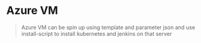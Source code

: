 # Azure VM 
> Azure VM can be spin up using template and parameter json and use install-script to install kubernetes and jenkins on that server
